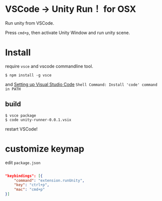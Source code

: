 # VSCode → Unity Run！ for OSX

Run unity from VSCode.

Press `cmd+p`, then activate Unity Window and run unity scene.


# Install

require `vsce` and vscode commandline tool.


    $ npm install -g vsce

and [Setting up Visual Studio Code](https://code.visualstudio.com/docs/editor/setup#__mac-os-x) `Shell Command: Install 'code' command in PATH`


## build

```shell
$ vsce package
$ code unity-runner-0.0.1.vsix
```

restart VSCode!


# customize keymap

edit `package.json`


```package.json

"keybindings": [{
    "command": "extension.runUnity",
    "key": "ctrl+p",
    "mac": "cmd+p"
}]
```




